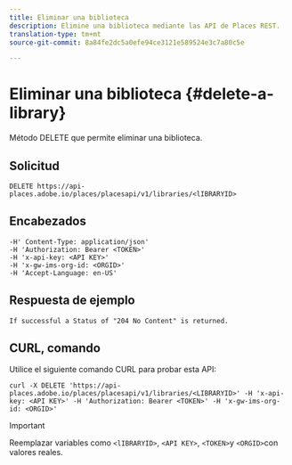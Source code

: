 ```yaml
---
title: Eliminar una biblioteca
description: Elimine una biblioteca mediante las API de Places REST.
translation-type: tm+mt
source-git-commit: 8a84fe2dc5a0efe94ce3121e589524e3c7a80c5e

---
```



# Eliminar una biblioteca {#delete-a-library}

Método DELETE que permite eliminar una biblioteca.

## Solicitud

```text
DELETE https://api-places.adobe.io/places/placesapi/v1/libraries/<lIBRARYID>
```

## Encabezados

```text
-H' Content-Type: application/json'  
-H 'Authorization: Bearer <TOKEN>'  
-H 'x-api-key: <API KEY>'  
-H 'x-gw-ims-org-id: <ORGID>'  
-H 'Accept-Language: en-US'
```

## Respuesta de ejemplo

```text
If successful a Status of "204 No Content" is returned.
```

## CURL, comando

Utilice el siguiente comando CURL para probar esta API:

```text
curl -X DELETE 'https://api-places.adobe.io/places/placesapi/v1/libraries/<LIBRARYID>' -H 'x-api-key: <API KEY>' -H 'Authorization: Bearer <TOKEN>' -H 'x-gw-ims-org-id: <ORGID>'
```

>[!IMPORTANT]
>
>Reemplazar variables como `<lIBRARYID>`, `<API KEY>`, `<TOKEN>`y `<ORGID>`con valores reales.

